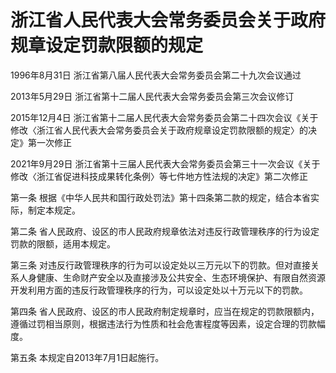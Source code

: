 # 浙江省人民代表大会常务委员会关于政府规章设定罚款限额的规定

1996年8月31日 浙江省第八届人民代表大会常务委员会第二十九次会议通过

2013年5月29日 浙江省第十二届人民代表大会常务委员会第三次会议修订

2015年12月4日 浙江省第十二届人民代表大会常务委员会第二十四次会议《关于修改〈浙江省人民代表大会常务委员会关于政府规章设定罚款限额的规定〉的决定》第一次修正

2021年9月29日 浙江省第十三届人民代表大会常务委员会第三十一次会议《关于修改〈浙江省促进科技成果转化条例〉等七件地方性法规的决定》第二次修正



第一条 根据《中华人民共和国行政处罚法》第十四条第二款的规定，结合本省实际，制定本规定。

第二条 省人民政府、设区的市人民政府规章依法对违反行政管理秩序的行为设定罚款的限额，适用本规定。

第三条 对违反行政管理秩序的行为可以设定处以三万元以下的罚款。但对直接关系人身健康、生命财产安全以及直接涉及公共安全、生态环境保护、有限自然资源开发利用方面的违反行政管理秩序的行为，可以设定处以十万元以下的罚款。

第四条 省人民政府、设区的市人民政府制定规章时，应当在规定的罚款限额内，遵循过罚相当原则，根据违法行为性质和社会危害程度等因素，设定合理的罚款幅度。

第五条 本规定自2013年7月1日起施行。